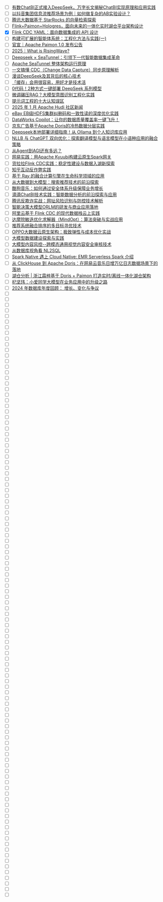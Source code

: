 - [ ] [有数ChatBI正式接入DeepSeek，万字长文揭秘ChatBI实现原理和应用实践](https://mp.weixin.qq.com/s/OlGaRA4f0SIQICIoGwKUhA)
- [ ] [以抖音集团信息流推荐场景为例｜如何做复杂的AB实验设计？](https://mp.weixin.qq.com/s/7wQsdMzuM8H8osoKPfJCig)
- [ ] [腾讯大数据基于 StarRocks 的向量检索探索](https://mp.weixin.qq.com/s/EBeIzJfl8ZZOTAcGe-I8JQ)
- [ ] [​Flink+Paimon+Hologres，面向未来的一体化实时湖仓平台架构设计](https://mp.weixin.qq.com/s/p8vObM_AY8baufsSHr2VMQ)
- [x] [Flink CDC YAML：面向数据集成的 API 设计](https://mp.weixin.qq.com/s/xokNODvCZgBwbaObO-gOWg)
- [ ] [构建可扩展的智能体系统：工程化方法与实践(一)](https://mp.weixin.qq.com/s/J6OrDjdg0EyYzU9uK0L2yw)
- [ ] [官宣｜Apache Paimon 1.0 发布公告](https://mp.weixin.qq.com/s/xYXuX26p78c7el9iEr0DmA)
- [ ] [2025｜What is RisingWave?](https://mp.weixin.qq.com/s/2a_bjxMkTCJt-hIF9MMn2g)
- [ ] [Deepseek × SeaTunnel：引领下一代智能数据集成革命](https://mp.weixin.qq.com/s/Ww3TrgYoAfXSu7aZMtPC0g)
- [ ] [Apache SeaTunnel 整体架构运行原理](https://mp.weixin.qq.com/s/11BP9LORonYaiQ5YegVjRA)
- [ ] [一文搞懂 CDC（Change Data Capture）同步原理解析](https://mp.weixin.qq.com/s/HL7EZbqmw_2_fhF5OZfYGw)
- [ ] [漫谈DeepSeek及其背后的核心技术](https://mp.weixin.qq.com/s/W4LzpMb3cIn0zVlW2oVung)
- [ ] [「缓存」会用很容易，用好才是技术活](https://mp.weixin.qq.com/s/zIgHhqbB5y2lN5-OOz2dHQ)
- [ ] [0代码！2种方式一键部署 DeepSeek 系列模型](https://mp.weixin.qq.com/s/X4Xr_ugn6XhGhV7VsDQElg)
- [ ] [微调碾压RAG？大模型意图识别工程化实践](https://mp.weixin.qq.com/s/nu-2ji9NOszcZ_6SWd469A)
- [ ] [提示词工程的十大认知误区](https://mp.weixin.qq.com/s/pwhNHqlrK0513CaTx3dPoA)
- [ ] [2025 年 1 月 Apache Hudi 社区新闻](https://mp.weixin.qq.com/s/x4KXKTZwvu60Iu-lKFsQ5g)
- [ ] [eBay EB级HDFS集群纠删码和一致性读的深度优化实践](https://mp.weixin.qq.com/s/yI0dqMA6m8EEEmDcvklPoA)
- [ ] [DataWorks Copilot：让你的数据质量覆盖率一键飞升！](https://mp.weixin.qq.com/s/SAb2lO5VgMrn4pP8cuQ8lg)
- [ ] [京东广告基于Apache Doris的冷热数据分层实践](https://mp.weixin.qq.com/s/Q-BU6n_RyA9VMeEc-fJG4Q)
- [ ] [Deepseek本地部署详细指南！从 Ollama 到个人知识库应用](https://mp.weixin.qq.com/s/SPEvYTmTBxhoEkJqm1yPmw)
- [ ] [NLLB 与 ChatGPT 双向优化：探索翻译模型与语言模型在小语种应用的融合策略](https://mp.weixin.qq.com/s/TLuULS3aMvfiFuSNba4H0A)
- [ ] [从Agent到AGI还有多远？](https://mp.weixin.qq.com/s/S_iz7is9n4sXnWGyZUEMCQ)
- [ ] [网易实践：用Apache Kyuubi构建云原生Spark网关](https://mp.weixin.qq.com/s/2kJfoaUyARQ1SjaIviarlw)
- [ ] [货拉拉Flink CDC实践：稳定性建设与数据入湖新探索](https://mp.weixin.qq.com/s/IdAcG_fKtdYBenXgGJXUeQ)
- [ ] [知乎互动反作弊实践](https://mp.weixin.qq.com/s/buVGRf-hcHImYQ_bp-sGfw)
- [ ] [基于 Ray 的融合计算引擎在生命科学领域的应用](https://mp.weixin.qq.com/s/TuTQwnKD1NDu-Le_Siej8g)
- [ ] [从大数据到大模型：搜索推荐技术的前沿探索](https://mp.weixin.qq.com/s/UXV-ykjgTBF99lsvYBujBw)
- [ ] [酷狗音乐：如何通过安全体系升级保障业务增长](https://mp.weixin.qq.com/s/tDovP-HU0BMJV7MBAO6WfQ)
- [ ] [滴滴ChatBI技术实践：智能数据分析的前沿探索与应用](https://mp.weixin.qq.com/s/rF1mCE5yJh0h-YyQgffdMw)
- [ ] [腾讯反欺诈实战：网址风险识别与防控技术解析](https://mp.weixin.qq.com/s/nYmwTI0FRqljKXXr5n6Gog)
- [ ] [智能决策大模型ORLM的研发与商业应用落地](https://mp.weixin.qq.com/s/GHFgEmrBg-G49JGJU0sGXA)
- [ ] [阿里云基于 Flink CDC 的现代数据栈云上实践](https://mp.weixin.qq.com/s/u7Ba-u_HaBsNfiq4PZ5mdQ)
- [ ] [达摩院敏迭优化求解器（MindOpt）：算法突破与实战应用](https://mp.weixin.qq.com/s/TsB9a3gU1KNNemRJTMPm1A)
- [ ] [推荐系统融合排序的多目标寻优技术](https://mp.weixin.qq.com/s/rO-spMQHaGVpa1IvJzyOxg)
- [ ] [OPPO大数据云原生架构：极致弹性与成本优化实战](https://mp.weixin.qq.com/s/gS_wLWfdXTbdqqhaN9OuFA)
- [ ] [大模型数据建设探索与实践](https://mp.weixin.qq.com/s/eR1Kj2CHiIE5uU3Xm2Wr4Q)
- [ ] [大模型内容风控--跨模态通用视觉内容安全审核技术](https://mp.weixin.qq.com/s/q776Ma0VV0vgtKXKQiiwOw)
- [ ] [从数据库视角看 NL2SQL](https://mp.weixin.qq.com/s/yMHxk5lDBiAh4ZKjf7N5KQ)
- [ ] [Spark Native 遇上 Cloud Native: EMR Serverless Spark 介绍](https://mp.weixin.qq.com/s/TAcgQ17_EfFJQOC2ss6K1g)
- [ ] [从 ClickHouse 到 Apache Doris：在网易云音乐日增万亿日志数据场景下的落地](https://mp.weixin.qq.com/s/iY-h-tkklSPSX7gxle9lzA)
- [ ] [湖仓分析 | 浙江霖梓基于 Doris + Paimon 打造实时/离线一体化湖仓架构](https://mp.weixin.qq.com/s/s3cC8Xpafv0DK3I8isz6Kg)
- [ ] [杞坚玮：小爱同学大模型在业务应用中的升级之路](https://mp.weixin.qq.com/s/6d7ewX6V1o9PYz9YLzzODA)
- [ ] [2024 年数据库年度回顾： 增长、变化与争议](https://mp.weixin.qq.com/s/Nk3PLrV9vI8GzivU3Yf90Q)
- [ ] []()
- [ ] []()
- [ ] []()
- [ ] []()
- [ ] []()
- [ ] []()
- [ ] []()
- [ ] []()
- [ ] []()
- [ ] []()
- [ ] []()
- [ ] []()
- [ ] []()
- [ ] []()
- [ ] []()
- [ ] []()
- [ ] []()
- [ ] []()
- [ ] []()
- [ ] []()
- [ ] []()
- [ ] []()
- [ ] []()
- [ ] []()
- [ ] []()
- [ ] []()
- [ ] []()
- [ ] []()
- [ ] []()
- [ ] []()
- [ ] []()
- [ ] []()
- [ ] []()
- [ ] []()
- [ ] []()
- [ ] []()
- [ ] []()
- [ ] []()
- [ ] []()
- [ ] []()
- [ ] []()
- [ ] []()
- [ ] []()
- [ ] []()
- [ ] []()
- [ ] []()
- [ ] []()
- [ ] []()
- [ ] []()
- [ ] []()
- [ ] []()
- [ ] []()
- [ ] []()
- [ ] []()
- [ ] []()
- [ ] []()
- [ ] []()
- [ ] []()
- [ ] []()
- [ ] []()
- [ ] []()
- [ ] []()
- [ ] []()
- [ ] []()
- [ ] []()
- [ ] []()
- [ ] []()
- [ ] []()
- [ ] []()
- [ ] []()
- [ ] []()
- [ ] []()
- [ ] []()
- [ ] []()
- [ ] []()
- [ ] []()
- [ ] []()
- [ ] []()
- [ ] []()
- [ ] []()
- [ ] []()
- [ ] []()
- [ ] []()
- [ ] []()
- [ ] []()
- [ ] []()
- [ ] []()
- [ ] []()
- [ ] []()
- [ ] []()
- [ ] []()
- [ ] []()
- [ ] []()
- [ ] []()
- [ ] []()
- [ ] []()
- [ ] []()
- [ ] []()
- [ ] []()
- [ ] []()
- [ ] []()
- [ ] []()
- [ ] []()
- [ ] []()
- [ ] []()
- [ ] []()
- [ ] []()
- [ ] []()
